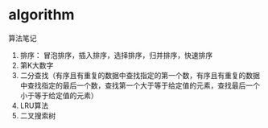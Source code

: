 # algorithm
算法笔记

1. 排序： 冒泡排序，插入排序，选择排序，归并排序，快速排序
2. 第K大数字
3. 二分查找（有序且有重复的数据中查找指定的第一个数，有序且有重复的数据中查找指定的最后一个数，查找第一个大于等于给定值的元素，查找最后一个小于等于给定值的元素）
4. LRU算法
5. 二叉搜索树
